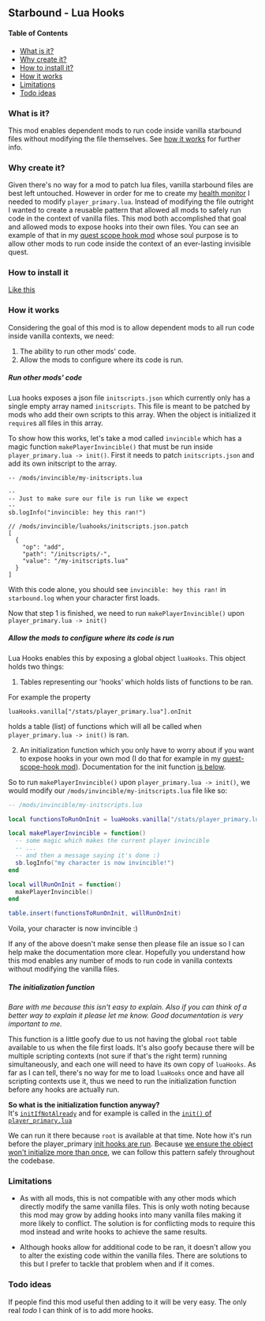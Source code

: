 ## Starbound - Lua Hooks

<!-- START doctoc generated TOC please keep comment here to allow auto update -->
<!-- DON'T EDIT THIS SECTION, INSTEAD RE-RUN doctoc TO UPDATE -->
#### Table of Contents
- [What is it?](#what-is-it)
- [Why create it?](#why-create-it)
- [How to install it?](#how-to-install-it)
- [How it works](#how-it-works)
- [Limitations](#limitations)
- [Todo ideas](#todo-ideas)

<!-- END doctoc generated TOC please keep comment here to allow auto update -->

### What is it?
This mod enables dependent mods to run code inside vanilla starbound files
without modifying the file themselves.  See [how it works](#how-it-works) for
further info.


### Why create it?
Given there's no way for a mod to patch lua files, vanilla starbound files are
best left untouched.  However in order for me to create my [health monitor](https://github.com/olsonpm/starbound_health-monitor)
I needed to modify `player_primary.lua`.  Instead of modifying the file outright
I wanted to create a reusable pattern that allowed all mods to safely run code
in the context of vanilla files.  This mod both accomplished that goal and
allowed mods to expose hooks into their own files.  You can see an example of
that in my [quest scope hook mod](https://github.com/olsonpm/starbound_health-monitor)
whose soul purpose is to allow other mods to run code inside the context of an
ever-lasting invisible quest.


### How to install it
[Like this](https://github.com/olsonpm/starbound_health-monitor/blob/master/docs/how-to-install.md)


### How it works
Considering the goal of this mod is to allow dependent mods to all run code
inside vanilla contexts, we need:

1. The ability to run other mods' code.
2. Allow the mods to configure where its code is run.


##### Run other mods' code
Lua hooks exposes a json file `initscripts.json` which currently only has a
single empty array named `initscripts`.  This file is meant to be patched by
mods who add their own scripts to this array.  When the object is initialized it
`require`s all files in this array.

To show how this works, let's take a mod called `invincible` which has a magic
function `makePlayerInvincible()` that must be run inside
`player_primary.lua -> init()`.  First it needs to patch `initscripts.json` and
add its own initscript to the array.

```
-- /mods/invincible/my-initscripts.lua

--
-- Just to make sure our file is run like we expect
--
sb.logInfo("invincible: hey this ran!")
```

```hson
// /mods/invincible/luahooks/initscripts.json.patch
[
  {
    "op": "add",
    "path": "/initscripts/-",
    "value": "/my-initscripts.lua"
  }
]
```

With this code alone, you should see `invincible: hey this ran!` in
`starbound.log` when your character first loads.

Now that step 1 is finished, we need to run `makePlayerInvincible()` upon
`player_primary.lua -> init()`


##### Allow the mods to configure where its code is run

Lua Hooks enables this by exposing a global object `luaHooks`.  This object
holds two things:

1. Tables representing our 'hooks' which holds lists of functions to be ran.

For example the property

`luaHooks.vanilla["/stats/player_primary.lua"].onInit`

holds a table (list) of functions which will all be called when
`player_primary.lua -> init()` is ran.

2. An initialization function which you only have to worry about if you want to
   expose hooks in your own mod (I do that for example in my
   [quest-scope-hook mod](https://github.com/olsonpm/starbound_quest-scope-hook)).
   Documentation for the init function [is below](#the-initialization-function).

So to run `makePlayerInvincible()` upon `player_primary.lua -> init()`, we would
modify our `/mods/invincible/my-initscripts.lua` file like so:

```lua
-- /mods/invincible/my-initscripts.lua

local functionsToRunOnInit = luaHooks.vanilla["/stats/player_primary.lua"].onInit

local makePlayerInvincible = function()
  -- some magic which makes the current player invincible
  -- ...
  -- and then a message saying it's done :)
  sb.logInfo("my character is now invincible!")
end

local willRunOnInit = function()
  makePlayerInvincible()
end

table.insert(functionsToRunOnInit, willRunOnInit)
```

Voila, your character is now invincible :)

If any of the above doesn't make sense then please file an issue so I can help
make the documentation more clear.  Hopefully you understand how this mod
enables any number of mods to run code in vanilla contexts without modifying the
vanilla files.


##### The initialization function
*Bare with me because this isn't easy to explain.  Also if you can think of a
better way to explain it please let me know.  Good documentation is very
important to me.*

This function is a little goofy due to us not having the global `root` table
available to us when the file first loads.  It's also goofy because there will
be multiple scripting contexts (not sure if that's the right term) running
simultaneously, and each one will need to have its own copy of `luaHooks`.  As
far as I can tell, there's no way for me to load `luaHooks` once and have all
scripting contexts use it, thus we need to run the initialization function
before any hooks are actually run.

**So what is the initialization function anyway?**  
It's [`initIfNotAlready`](https://github.com/olsonpm/starbound_lua-hooks/blob/master/src/luahooks/hooks.lua#L40-L48)
and for example is called in the [`init()` of `player_primary.lua`](https://github.com/olsonpm/starbound_lua-hooks/blob/master/src/stats/player_primary.lua#L7)

We can run it there because `root` is available at that time.  Note how it's run
before the player_primary [init hooks are run](https://github.com/olsonpm/starbound_lua-hooks/blob/master/src/stats/player_primary.lua#L28).
Because [we ensure the object won't initialize more than once](https://github.com/olsonpm/starbound_lua-hooks/blob/master/src/luahooks/hooks.lua#L41-L42),
we can follow this pattern safely throughout the codebase.


### Limitations

- As with all mods, this is not compatible with any other mods which directly
modify the same vanilla files.  This is only woth noting because this mod may
grow by adding hooks into many vanilla files making it more likely to conflict.
The solution is for conflicting mods to require this mod instead and write hooks
to achieve the same results.

- Although hooks allow for additional code to be ran, it doesn't allow you to
alter the existing code within the vanilla files.  There are solutions to this
but I prefer to tackle that problem when and if it comes.


### Todo ideas

If people find this mod useful then adding to it will be very easy.  The only
real *todo* I can think of is to add more hooks.
